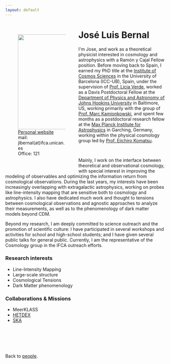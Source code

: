 ```yaml
---
layout: default
---
```




<p style="float: left; width: 30%; margin:40px"><img src="{{site.url}}/assets/imgs/People/bernaljl.jpg" style="width:224px;height:300px;"> <a href="https://jl-bernal.github.io/">Personal website</a> <br> mail: jlbernal(at)ifca.unican.es <br> Office: 121 </p>

# José Luis Bernal

I'm Jose, and work as a theoretical physicist interested in cosmology and astrophysics with a Ramón y Cajal Fellow position. Before moving back to Spain, I earned my PhD title at the [Institute of Cosmos Sciences](https://icc.ub.edu/) in the University of Barcelona (ICC-UB), Spain, under the supervision of [Prof. Licia Verde](https://liciaverde.icc.ub.edu/), worked as a Davis Postdoctoral Fellow at the [Department of Physics and Astronomy of Johns Hopkins University](https://physics-astronomy.jhu.edu/) in Baltimore, US, working primarily with the group of [Prof. Marc Kamionkowski](https://sites.krieger.jhu.edu/kamionkowski/), and spent few months as a postdoctoral research fellow at the [Max Planck Institute for Astrophysics](https://www.mpa-garching.mpg.de/) in Garching, Germany, working within the physical cosmology group led by [Prof. Eiichiro Komatsu](https://wwwmpa.mpa-garching.mpg.de/~komatsu/).

<br>

Mainly, I work on the interface between theoretical and observational cosmology, with special interest in improving the modeling of observables and optimizing the information return from cosmological observations. During the last years, my interests have been increasingly overlapping with extragalactic astrophysics, working on probes like line-intensity mapping that are sensitive both to cosmology and astrophysics. I also have dedicated much work and thought to tensions between cosmological observations and agnostic approaches to analyze their measurements, as well as to the phenomenology of dark matter models beyond CDM.

Beyond my research, I am deeply committed to science outreach and the promotion of scientific culture: I have participated in several workshops and activities for school and high-school students; and I have given several public talks for general public. Currently, I am the representative of the Cosmology group in the IFCA outreach efforts. 

### Research interests
- Line-Intensity Mapping
- Large-scale structure
- Cosmological Tensions
- Dark Matter phenomenology

### Collaborations & Missions

- MeerKLASS
- [HETDEX](https://hetdex.org/)
- [SKA](https://www.skao.int/en)


<br>
<br>
<br>
<br>

Back to [people]({{site.url}}/people).